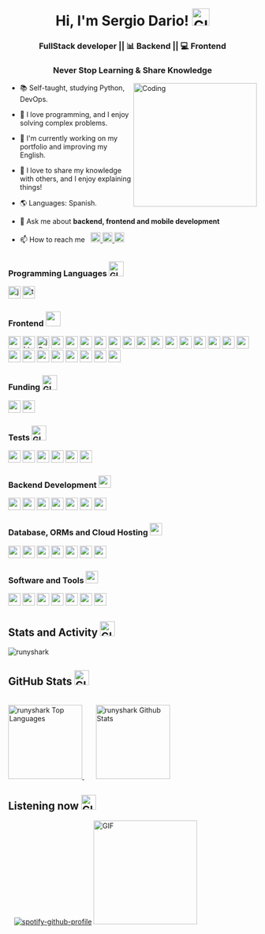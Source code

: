 <h1 align="center"> Hi, I'm Sergio Dario! <img alt="GIF" height="35" src="https://res.cloudinary.com/runyshark1/image/upload/v1707709938/YTiM_d3uqxj.gif"/> </h1>
<h3 align="center">  FullStack developer || 📊 Backend || 💻 Frontend </h3>

<h3 align="center">Never Stop Learning & Share Knowledge </h3>
<img align="right" alt="Coding" width="250"; src="https://res.cloudinary.com/runyshark1/image/upload/v1707709240/6o0_xpcheb.gif" alt="img">

- 📚 Self-taught, studying Python, DevOps.
- 💚 I love programming, and I enjoy solving complex problems.
- 📌 I'm currently working on my portfolio and improving my English.
- 🙌 I love to share my knowledge with others, and I enjoy explaining things!
- 🌎 Languages: Spanish.

- 💬 Ask me about **backend, frontend and mobile development**

- 📫 How to reach me&nbsp;&nbsp;
  <a href="https://wa.me/522283578806" target="_blank">
  <img src="https://img.shields.io/badge/WhatsApp-25D366?style=for-the-badge&logo=whatsapp&logoColor=white"  height="20" alt="css3"/>
  </a>
  <a href="https://www.linkedin.com/in/dario-moreno-aa204022a/" target="_blank">
  <img src="https://img.shields.io/badge/linkedin-%230077B5.svg?style=for-the-badge&logo=linkedin&logoColor=white" height="20" alt="css3"/>
  </a>
  <a href="mailto:sdmoreno51@gmail.com" target="_blank"><img lt="GIF" height="20" src="https://img.shields.io/badge/Gmail-D14836?style=for-the-badge&logo=gmail&logoColor=white"/></a>

##

<h3>Programming Languages <img alt="GIF" height="30"
        src="https://res.cloudinary.com/runyshark1/image/upload/v1707709938/yy3_rfjyyl.gif" />
</h3>
<p>
    <img alt="js" src="https://img.shields.io/badge/javascript-%23323330.svg?style=for-the-badge&logo=javascript&"
        height="25" />
    <img alt="ts"
        src="https://img.shields.io/badge/typescript-%23007ACC.svg?style=for-the-badge&logo=typescript&logoColor=white"
        height="25" />
</p>
<h3>Frontend <img lt="GIF" height="30"
        src="https://res.cloudinary.com/runyshark1/image/upload/v1707709240/3WFM_iahmch.gif" /></h3>
<p align="left">
    <img height="25" src="https://img.shields.io/badge/css3-%231572B6.svg?style=for-the-badge&logo=css3&logoColor=white"
        alt="css3" />
    <img height="25"
        src="https://img.shields.io/badge/html5-%23E34F26.svg?style=for-the-badge&logo=html5&logoColor=white"
        alt="html5" />
    <img height="25"
        src="https://img.shields.io/badge/jquery-%230769AD.svg?style=for-the-badge&logo=jquery&logoColor=white"
        alt="jQuery" />
    <img height="25"
        src="https://img.shields.io/badge/react-%2320232a.svg?style=for-the-badge&logo=react&logoColor=%2361DAFB"
        alt="react" />
    <img height="25"
        src="https://img.shields.io/badge/react_native-%2320232a.svg?style=for-the-badge&logo=react&logoColor=%2361DAFB"
        alt="react" />
    <img height="25" src="https://img.shields.io/badge/Context--Api-000000?style=for-the-badge&logo=react"
        alt="react" />
    <img height="25" src="https://img.shields.io/badge/expo-1C1E24?style=for-the-badge&logo=expo&logoColor=#D04A37"
        alt="react" />
    <img height="25" src="https://img.shields.io/badge/JWT-black?style=for-the-badge&logo=JSON%20web%20tokens"
        alt="react" />
    <img height="25" src="https://img.shields.io/badge/MUI-%230081CB.svg?style=for-the-badge&logo=mui&logoColor=white"
        alt="react" />
    <img height="25" src="https://img.shields.io/badge/Pug-FFF?style=for-the-badge&logo=pug&logoColor=A86454"
        alt="react" />
    <img height="25" src="https://img.shields.io/badge/Next-black?style=for-the-badge&logo=next.js&logoColor=white"
        alt="react" />
    <img height="25"
        src="https://img.shields.io/badge/-React%20Query-FF4154?style=for-the-badge&logo=react%20query&logoColor=white"
        alt="react" />
    <img height="25"
        src="https://img.shields.io/badge/React_Router-CA4245?style=for-the-badge&logo=react-router&logoColor=white"
        alt="react" />
    <img height="25"
        src="https://img.shields.io/badge/React%20Hook%20Form-%23EC5990.svg?style=for-the-badge&logo=reacthookform&logoColor=white"
        alt="react" />
    <img height="25"
        src="https://img.shields.io/badge/redux-%23593d88.svg?style=for-the-badge&logo=redux&logoColor=white"
        alt="react" />
    <img height="25"
        src="https://img.shields.io/badge/RollupJS-ef3335?style=for-the-badge&logo=rollup.js&logoColor=white"
        alt="react" />
    <img height="25"
        src="https://img.shields.io/badge/rxjs-%23B7178C.svg?style=for-the-badge&logo=reactivex&logoColor=white"
        alt="react" />
    <img height="25" src="https://img.shields.io/badge/SASS-hotpink.svg?style=for-the-badge&logo=SASS&logoColor=white"
        alt="react" />
    <img height="25"
        src="https://img.shields.io/badge/Socket.io-black?style=for-the-badge&logo=socket.io&badgeColor=010101"
        alt="react" />
    <img height="25"
        src="https://img.shields.io/badge/styled--components-DB7093?style=for-the-badge&logo=styled-components&logoColor=white"
        alt="react" />
    <img height="25"
        src="https://img.shields.io/badge/tailwindcss-%2338B2AC.svg?style=for-the-badge&logo=tailwind-css&logoColor=white"
        alt="react" />
    <img height="25" src="https://img.shields.io/badge/GULP-%23CF4647.svg?style=for-the-badge&logo=gulp&logoColor=white"
        alt="react" />
    <img height="25"
        src="https://img.shields.io/badge/astro-%232C2052.svg?style=for-the-badge&logo=astro&logoColor=white"
        alt="react" />
    <img height="25"
        src="https://img.shields.io/badge/-Storybook-FF4785?style=for-the-badge&logo=storybook&logoColor=white"
        alt="react" />
    <img height="25"
        src="https://img.shields.io/badge/bootstrap-%238511FA.svg?style=for-the-badge&logo=bootstrap&logoColor=white"
        alt="react" />
<h3>Funding  <img alt="GIF" height="30"
        src="https://res.cloudinary.com/runyshark1/image/upload/v1707762976/xt_j41lju.gif" /></h3>
<p align="left">
<img height="25" src="https://img.shields.io/badge/strapi-2F2E8B?style=for-the-badge&logo=strapi&logoColor=white"
    alt="react" />
<img height="25" src="https://img.shields.io/badge/PayPal-00457C?style=for-the-badge&logo=paypal&logoColor=white"
    alt="react" />
    </p>
<h3>Tests <img alt="GIF" height="30"
        src="https://res.cloudinary.com/runyshark1/image/upload/v1707709938/4XCW_utukec.gif" /></h3>
<p align="left">
<img height="25" src="https://img.shields.io/badge/-jest-%23C21325?style=for-the-badge&logo=jest&logoColor=white"
    alt="react" />
<img height="25"
    src="https://img.shields.io/badge/-TestingLibrary-%23E33332?style=for-the-badge&logo=testing-library&logoColor=white"
    alt="react" />
<img height="25" src="https://img.shields.io/badge/-cypress-%23E5E5E5?style=for-the-badge&logo=cypress&logoColor=058a5e"
    alt="react" /> <img height="25"
    src="https://img.shields.io/badge/Playwright-45ba4b?style=for-the-badge&logo=Playwright&logoColor=white"
    alt="react" />
<img height="25" src="https://img.shields.io/badge/-ApolloGraphQL-311C87?style=for-the-badge&logo=apollo-graphql"
    alt="react" />
<img height="25" src="https://img.shields.io/badge/Postman-FF6C37?style=for-the-badge&logo=postman&logoColor=white"
    alt="react" />
       </p>
<h3> Backend Development <img height="25" lt="GIF" height="30"
        src="https://res.cloudinary.com/runyshark1/image/upload/v1707709241/4M52_i1clfw.gif" /></h3>
<p align="left">
<div>
    <img height="25" src="https://img.shields.io/badge/node.js-6DA55F?style=for-the-badge&logo=node.js&logoColor=white"
        alt="react" />
    <img height="25"
        src="https://img.shields.io/badge/express.js-%23404d59.svg?style=for-the-badge&logo=express&logoColor=%2361DAFB"
        alt="react" />
    <img height="25"
        src="https://img.shields.io/badge/nestjs-%23E0234E.svg?style=for-the-badge&logo=nestjs&logoColor=white"
        alt="react" />
    <img height="25"
        src="https://img.shields.io/badge/Socket.io-black?style=for-the-badge&logo=socket.io&badgeColor=010101"
        alt="react" />
    <img height="25" src="https://img.shields.io/badge/-GraphQL-E10098?style=for-the-badge&logo=graphql&logoColor=white"
        alt="react" />
    <img height="25" src="https://img.shields.io/badge/JWT-black?style=for-the-badge&logo=JSON%20web%20tokens"
        alt="react" />
    <img height="25"
        src="https://img.shields.io/badge/strapi-%232E7EEA.svg?style=for-the-badge&logo=strapi&logoColor=white"
        alt="react" />
    <h3>Database, ORMs and Cloud Hosting <img height="25" lt="GIF" height="30"
            src="https://res.cloudinary.com/runyshark1/image/upload/v1707709240/7V7_vswa5y.gif" /></h3>
    <div>
        <img height="25"
            src="https://img.shields.io/badge/postgres-%23316192.svg?style=for-the-badge&logo=postgresql&logoColor=white"
            alt="react" />
        <img height="25"
            src="https://img.shields.io/badge/Firebase-039BE5?style=for-the-badge&logo=Firebase&logoColor=white"
            alt="react" />
        <img height="25"
            src="https://img.shields.io/badge/mysql-%2300f.svg?style=for-the-badge&logo=mysql&logoColor=white"
            alt="react" />
        <img height="25"
            src="https://img.shields.io/badge/MongoDB-%234ea94b.svg?style=for-the-badge&logo=mongodb&logoColor=white"
            alt="react" />
        <img height="25"
            src="https://img.shields.io/badge/Prisma-3982CE?style=for-the-badge&logo=Prisma&logoColor=white"
            alt="react" />
        <img height="25"
            src="https://img.shields.io/badge/Sequelize-52B0E7?style=for-the-badge&logo=Sequelize&logoColor=white"
            alt="react" />
        <img height="25"
            src="https://img.shields.io/badge/Vercel-000000?style=for-the-badge&logo=vercel&logoColor=white"
            alt="react" />
        <h3>Software and Tools <img height="25" lt="GIF" height="30"
                src="https://res.cloudinary.com/runyshark1/image/upload/v1707709938/yy0_oae3vv.gif" /></h3>
        <img height="25" src="https://img.shields.io/badge/Babel-F9DC3e?style=for-the-badge&logo=babel&logoColor=black"
            alt="react" />
        <img height="25"
            src="https://img.shields.io/badge/docker-%230db7ed.svg?style=for-the-badge&logo=docker&logoColor=white"
            alt="react" />
        <img height="25"
            src="https://img.shields.io/badge/Trello-%23026AA7.svg?style=for-the-badge&logo=Trello&logoColor=white"
            alt="react" />
        <img height="25"
            src="https://img.shields.io/badge/jira-%230A0FFF.svg?style=for-the-badge&logo=jira&logoColor=white"
            alt="react" />
        <img height="25" src="https://img.shields.io/badge/Slack-4A154B?style=for-the-badge&logo=slack&logoColor=white"
            alt="react" />
        <img height="25"
            src="https://img.shields.io/badge/git-%23F05033.svg?style=for-the-badge&logo=git&logoColor=white"
            alt="react" />
        <img height="25"
            src="https://img.shields.io/badge/github-%23121011.svg?style=for-the-badge&logo=github&logoColor=white"
            alt="react" />

<br />
 <summary><h2> Stats and Activity  <img alt="GIF" height="30"
        src="https://res.cloudinary.com/runyshark1/image/upload/v1707709939/33Ho_ucktq0.gif" /></h2></summary>
 <img align="center" src="https://github-readme-streak-stats.herokuapp.com/?user=runyshark&layout=compact&theme=dracula&bg_color=282A36&title_color=FF79C6&icon_color=F8F8F2" alt="runyshark" />
 
 
## GitHub Stats <img alt="GIF" height="30" src="https://res.cloudinary.com/runyshark1/image/upload/v1707709938/Xi5e_ix8jqc.gif"/>

<br />
<a href="https://github.com/anuraghazra/github-readme-stats">
  <img alt="runyshark Top Languages" src="https://denvercoder1-github-readme-stats.vercel.app/api/top-langs/?username=runyshark&langs_count=20&layout=compact&theme=dracula&bg_color=282A36&title_color=FF79C6&icon_color=F8F8F2" height="150px"/>
</a>
&nbsp;&nbsp;
&nbsp;&nbsp;
<a href="https://github.com/anuraghazra/github-readme-stats">
  <img alt="runyshark Github Stats" src="https://denvercoder1-github-readme-stats.vercel.app/api/?username=runyshark&show_icons=true&include_all_commits=true&count_private=true&theme=dracula&bg_color=282A36&title_color=FF79C6&icon_color=F8F8F2" height="150px"/>
</a>

## Listening now <img alt="GIF" height="30" src="https://res.cloudinary.com/runyshark1/image/upload/v1707709938/6oa_iya1ry.gif"/>

&nbsp;&nbsp;
[![spotify-github-profile](https://spotify-github-profile.vercel.app/api/view?uid=21wenupyy6frblehjdouc4sua&cover_image=true&theme=novatorem&show_offline=false&background_color=121212&interchange=true&bar_color_cover=true)](https://spotify-github-profile.vercel.app/api/view?uid=21wenupyy6frblehjdouc4sua&redirect=true)
<img  alt="GIF" height="210" src="https://res.cloudinary.com/runyshark1/image/upload/v1707709244/7VA_e1d5ay.gif"/>
